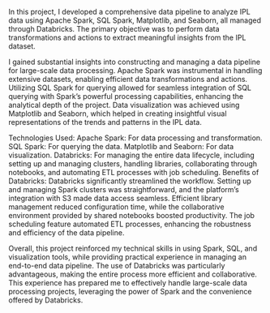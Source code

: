 In this project, I developed a comprehensive data pipeline to analyze IPL data using Apache Spark, SQL Spark, Matplotlib, and Seaborn, all managed through Databricks. The primary objective was to perform data transformations and actions to extract meaningful insights from the IPL dataset.

I gained substantial insights into constructing and managing a data pipeline for large-scale data processing. Apache Spark was instrumental in handling extensive datasets, enabling efficient data transformations and actions. Utilizing SQL Spark for querying allowed for seamless integration of SQL querying with Spark’s powerful processing capabilities, enhancing the analytical depth of the project. Data visualization was achieved using Matplotlib and Seaborn, which helped in creating insightful visual representations of the trends and patterns in the IPL data.

Technologies Used:
Apache Spark: For data processing and transformation.
SQL Spark: For querying the data.
Matplotlib and Seaborn: For data visualization.
Databricks: For managing the entire data lifecycle, including setting up and managing clusters, handling libraries, collaborating through notebooks, and automating ETL processes with job scheduling.
Benefits of Databricks:
Databricks significantly streamlined the workflow. Setting up and managing Spark clusters was straightforward, and the platform’s integration with S3 made data access seamless. Efficient library management reduced configuration time, while the collaborative environment provided by shared notebooks boosted productivity. The job scheduling feature automated ETL processes, enhancing the robustness and efficiency of the data pipeline.

Overall, this project reinforced my technical skills in using Spark, SQL, and visualization tools, while providing practical experience in managing an end-to-end data pipeline. The use of Databricks was particularly advantageous, making the entire process more efficient and collaborative. This experience has prepared me to effectively handle large-scale data processing projects, leveraging the power of Spark and the convenience offered by Databricks.
